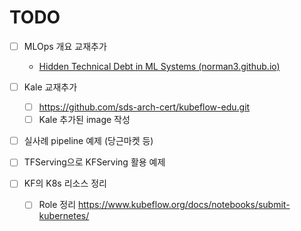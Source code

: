 # TODO

- [ ] MLOps 개요 교재추가
  - [Hidden Technical Debt in ML Systems (norman3.github.io)](https://norman3.github.io/papers/docs/hidden_technical_debt)
- [ ] Kale 교재추가

  - [ ] https://github.com/sds-arch-cert/kubeflow-edu.git 
  - [ ] Kale 추가된 image 작성
- [ ] 실사례 pipeline 예제 (당근마켓 등)
- [ ] TFServing으로 KFServing 활용 예제
- [ ] KF의 K8s 리소스 정리

  - [ ] Role 정리 https://www.kubeflow.org/docs/notebooks/submit-kubernetes/

